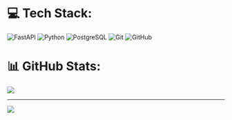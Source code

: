 # 💻 Tech Stack:
![FastAPI](https://img.shields.io/badge/FastAPI-005571?style=flat&logo=fastapi) ![Python]([https://img.shields.io/badge/python-3670A0?style=flat&logo=python&logoColor=ffdd54](https://img.shields.io/badge/postgresql-4169e1?style=for-the-badge&logo=postgresql&logoColor=white)) ![PostgreSQL](https://img.shields.io/badge/mysql-4479A1.svg?style=flat&logo=mysql&logoColor=white) ![Git](https://img.shields.io/badge/git-%23F05033.svg?style=flat&logo=git&logoColor=white) ![GitHub](https://img.shields.io/badge/github-%23121011.svg?style=flat&logo=github&logoColor=white) 
# 📊 GitHub Stats:
![](https://github-readme-stats.vercel.app/api?username=yand3r3d3v&theme=date_night&hide_border=false&include_all_commits=false&count_private=false)<br/>

---
[![](https://visitcount.itsvg.in/api?id=yand3r3d3v&icon=0&color=12)](https://visitcount.itsvg.in)

